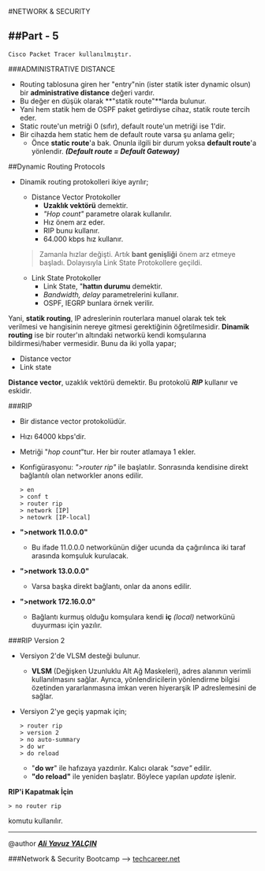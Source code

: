 #NETWORK & SECURITY

##Part - 5
----

	Cisco Packet Tracer kullanılmıştır.

###ADMINISTRATIVE DISTANCE

*	Routing tablosuna giren her "entry"nin (ister statik ister dynamic olsun) bir **administrative distance** değeri vardır.
*	Bu değer en düşük olarak **"statik route"**larda bulunur.
*	Yani hem statik hem de OSPF paket getirdiyse cihaz, statik route tercih eder.
*	Static route'un metriği 0 (sıfır), default route'un metriği ise 1'dir.
*	Bir cihazda hem static hem de default route varsa şu anlama gelir;
	*	Önce **static route**'a bak. Onunla ilgili bir durum yoksa **default route**'a yönlendir. ***(Default route = Default Gateway)***

##Dynamic Routing Protocols

*	Dinamik routing protokolleri ikiye ayrılır;
	*	Distance Vector Protokoller
		*	**Uzaklık vektörü** demektir.
		*	*"Hop count"* parametre olarak kullanılır.
		*	Hız önem arz eder.
		*	RIP bunu kullanır.
		*	64.000 kbps hız kullanır.

	>Zamanla hızlar değişti. Artık **bant genişliği** önem arz etmeye başladı. Dolayısıyla Link State Protokollere geçildi.

	*	Link State Protokoller
		*	Link State, "**hattın durumu** demektir.
		*	*Bandwidth, delay* parametrelerini kullanır.
		*	OSPF, IEGRP bunlara örnek verilir.

Yani, **statik routing**, IP adreslerinin routerlara manuel olarak tek tek verilmesi ve hangisinin nereye gitmesi gerektiğinin öğretilmesidir.
**Dinamik routing** ise bir router'ın altındaki networkü kendi komşularına bildirmesi/haber vermesidir. Bunu da iki yolla yapar;

-	Distance vector
-	Link state


**Distance vector**, uzaklık vektörü demektir. Bu protokolü ***RIP*** kullanır ve eskidir.

###RIP

*	Bir distance vector protokolüdür.
*	Hızı 64000 kbps'dir.
*	Metriği "*hop count*"tur. Her bir router atlamaya 1 ekler.
*	Konfigürasyonu: *">router rip"* ile başlatılır. Sonrasında kendisine direkt bağlantılı olan networkler anons edilir.

		> en
		> conf t
		> router rip
		> network [IP]
		> netowrk [IP-local]

*	**">network 11.0.0.0"**
	*	Bu ifade 11.0.0.0 networkünün diğer ucunda da çağırılınca iki taraf arasında komşuluk kurulacak.
*	**">network 13.0.0.0"**
	*	Varsa başka direkt bağlantı, onlar da anons edilir.

*	**">network 172.16.0.0"**
	*	Bağlantı kurmuş olduğu komşulara kendi **iç** *(local)* networkünü duyurması için yazılır.

###RIP Version 2

*	Versiyon 2'de VLSM desteği bulunur.
	*	**VLSM** (Değişken Uzunluklu Alt Ağ Maskeleri), adres alanının verimli kullanılmasını sağlar. Ayrıca, yönlendiricilerin yönlendirme bilgisi özetinden yararlanmasına imkan veren hiyerarşik IP adreslemesini de sağlar.

*	Versiyon 2'ye geçiş yapmak için;

    	> router rip
    	> version 2
    	> no auto-summary
    	> do wr
    	> do reload
	*	"**do wr**" ile hafızaya yazdırılır. Kalıcı olarak *"save"* edilir.
	*	**"do reload"** ile yeniden başlatır. Böylece yapılan *update* işlenir.

**RIP'i Kapatmak İçin**

	> no router rip
komutu kullanılır.	



---

@author ***[Ali Yavuz YALÇIN](https://www.linkedin.com/in/ali-yavuz-yalcin/)***

###Network & Security Bootcamp --> [techcareer.net](https://www.techcareer.net/en)